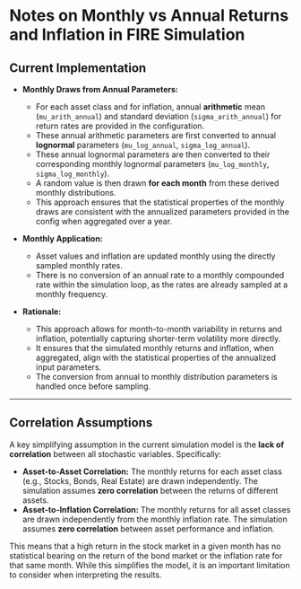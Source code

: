 # Notes on Monthly vs Annual Returns and Inflation in FIRE Simulation

## Current Implementation

- **Monthly Draws from Annual Parameters:**

  - For each asset class and for inflation, annual **arithmetic** mean (`mu_arith_annual`) and
    standard deviation (`sigma_arith_annual`) for return rates are provided in the configuration.
  - These annual arithmetic parameters are first converted to annual **lognormal** parameters
    (`mu_log_annual`, `sigma_log_annual`).
  - These annual lognormal parameters are then converted to their corresponding monthly lognormal
    parameters (`mu_log_monthly`, `sigma_log_monthly`).
  - A random value is then drawn **for each month** from these derived monthly distributions.
  - This approach ensures that the statistical properties of the monthly draws are consistent with
    the annualized parameters provided in the config when aggregated over a year.

- **Monthly Application:**

  - Asset values and inflation are updated monthly using the directly sampled monthly rates.
  - There is no conversion of an annual rate to a monthly compounded rate within the simulation
    loop, as the rates are already sampled at a monthly frequency.

- **Rationale:**
  - This approach allows for month-to-month variability in returns and inflation, potentially
    capturing shorter-term volatility more directly.
  - It ensures that the simulated monthly returns and inflation, when aggregated, align with the
    statistical properties of the annualized input parameters.
  - The conversion from annual to monthly distribution parameters is handled once before sampling.

---

## Correlation Assumptions

A key simplifying assumption in the current simulation model is the **lack of correlation** between
all stochastic variables. Specifically:

- **Asset-to-Asset Correlation:** The monthly returns for each asset class (e.g., Stocks, Bonds,
  Real Estate) are drawn independently. The simulation assumes **zero correlation** between the
  returns of different assets.
- **Asset-to-Inflation Correlation:** The monthly returns for all asset classes are drawn
  independently from the monthly inflation rate. The simulation assumes **zero correlation** between
  asset performance and inflation.

This means that a high return in the stock market in a given month has no statistical bearing on the
return of the bond market or the inflation rate for that same month. While this simplifies the
model, it is an important limitation to consider when interpreting the results.
